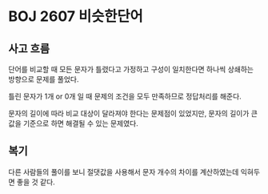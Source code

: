# BOJ 2607 비슷한단어 

## 사고 흐름

단어를 비교할 때 모든 문자가 틀렸다고 가정하고 구성이 일치한다면 하나씩 상쇄하는 방향으로 문제를 풀었다.

틀린 문자가 1개 or 0개 일 때 문제의 조건을 모두 만족하므로 정답처리를 해준다.

문자의 길이에 따라 비교 대상이 달라져야 한다는 문제점이 있었지만, 문자의 길이가 큰 값을 기준으로 하면 해결될 수 있는 문제였다.

## 복기
다른 사람들의 풀이를 보니 절댓값을 사용해서 문자 개수의 차이를 계산하였는데 익혀두면 좋을 것 같다.